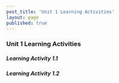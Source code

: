 ```yaml
---
post_title: 'Unit 1 Learning Activities'
layout: page
published: true
---
```

### Unit 1 Learning Activities

##### Learning Activity 1.1

##### Learning Activity 1.2

#####
